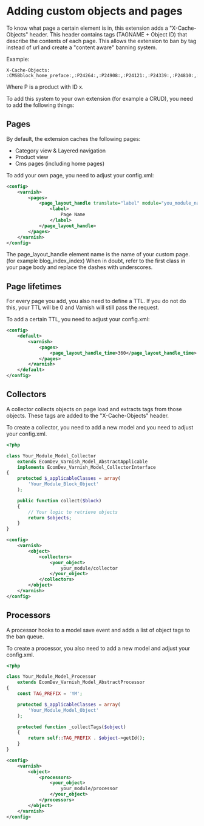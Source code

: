 # Adding custom objects and pages
To know what page a certain element is in, this extension adds a "X-Cache-Objects" header.
This header contains tags (TAGNAME + Object ID) that describe the contents of each page.
This allows the extension to ban by tag instead of url and create a "content aware" banning system.

Example:
```
X-Cache-Objects:
:CMSBblock_home_preface:,:P24264:,:P24908:,:P24121:,:P24339:,:P24810:,:CMSBblock_home_postscript:
```
Where P is a product with ID x.

To add this system to your own extension (for example a CRUD), you need to add the following things:

## Pages
By default, the extension caches the following pages:
* Category view & Layered navigation
* Product view
* Cms pages (including home pages)

To add your own page, you need to adjust your config.xml:
```xml
<config>
    <varnish>
        <pages>
            <page_layout_handle translate="label" module="you_module_name">
                <label>
                    Page Name
                </label>
            </page_layout_handle>
        </pages>
    </varnish>
</config>
```
The page_layout_handle element name is the name of your custom page. (for example blog_index_index)
When in doubt, refer to the first class in your page body and replace the dashes with underscores.

## Page lifetimes
For every page you add, you also need to define a TTL.
If you do not do this, your TTL will be 0 and Varnish will still pass the request.

To add a certain TTL, you need to adjust your config.xml:
```xml
<config>
    <default>
        <varnish>
            <pages>
                <page_layout_handle_time>360</page_layout_handle_time>
            </pages>
        </varnish>
    </default>
</config>
```

## Collectors
A collector collects objects on page load and extracts tags from those objects.
These tags are added to the "X-Cache-Objects" header.

To create a collector, you need to add a new model and you need to adjust your config.xml.
```php
<?php

class Your_Module_Model_Collector
    extends EcomDev_Varnish_Model_AbstractApplicable
    implements EcomDev_Varnish_Model_CollectorInterface
{
    protected $_applicableClasses = array(
        'Your_Module_Block_Object'
    );

    public function collect($block)
    {
        // Your logic to retrieve objects
        return $objects;
    }
}
```
```xml
<config>
    <varnish>
        <object>
            <collectors>
                <your_object>
                    your_module/collector
                </your_object>
            </collectors>
        </object>
    </varnish>
</config>
```

## Processors
A processor hooks to a model save event and adds a list of object tags to the ban queue.

To create a processor, you also need to add a new model and adjust your config.xml.
```php
<?php

class Your_Module_Model_Processor
    extends EcomDev_Varnish_Model_AbstractProcessor
{
    const TAG_PREFIX = 'YM';

    protected $_applicableClasses = array(
        'Your_Module_Model_Object'
    );

    protected function _collectTags($object)
    {
        return self::TAG_PREFIX . $object->getId();
    }
}
```
```xml
<config>
    <varnish>
        <object>
            <processors>
                <your_object>
                    your_module/processor
                </your_object>
            </processors>
        </object>
    </varnish>
</config>
```
